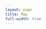 ```yaml
---
layout: page
title: Map
full-width: true
---
```



<div style=text-align: center>
<object type=image/svg+xml data=/svgs/AdvancedAnalysis.txt.svg> </object>
</div>
